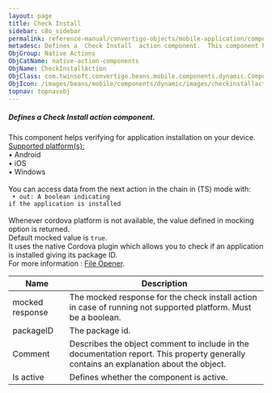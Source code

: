 ```yaml
---
layout: page
title: Check Install
sidebar: c8o_sidebar
permalink: reference-manual/convertigo-objects/mobile-application/components/native-action-components/check-install/
metadesc: Defines a  Check Install  action component.  This component helps verifying for application installation on your device.  Supported platform(s)    • A
ObjGroup: Native Actions
ObjCatName: native-action-components
ObjName: CheckInstallAction
ObjClass: com.twinsoft.convertigo.beans.mobile.components.dynamic.ComponentManager$1
ObjIcon: /images/beans/mobile/components/dynamic/images/checkinstallaction_color_32x32.png
topnav: topnavobj
---
```

##### Defines a <i>Check Install</i> action component. <br/>

This component helps verifying for application installation on your device.<br/>
<u>Supported platform(s):</u><br/>
 • Android<br/>
 • iOS<br/>
 • Windows<br/>
<br/>
You can access data from the next action in the chain in (TS) mode with: <code><br/>
 • out: A boolean indicating if the application is installed</code><br/>
<br/>
Whenever cordova platform is not available, the value defined in mocking option is returned.<br/>
 Default mocked value is <code>true</code>.<br/>
It uses the native Cordova plugin which allows you to check if an application is installed giving its package ID.<br/>
For more information : <a target='_blank' href='https://ionicframework.com/docs/v3/native/file-opener/#appIsInstalled'>File Opener</a>.

Name | Description 
--- | ---
mocked response | The mocked response for the check install action in case of running not supported platform. Must be a boolean.
packageID | The package id.
Comment | Describes the object comment to include in the documentation report.  This property generally contains an explanation about the object. 
Is active | Defines whether the component is active. 

